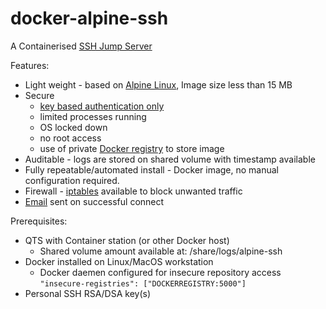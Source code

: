 # docker-alpine-ssh

A Containerised [SSH Jump Server](https://wiki.gentoo.org/wiki/SSH_jump_host)

Features:
* Light weight - based on [Alpine Linux](https://hub.docker.com/_/alpine), Image size less than 15 MB
* Secure
  * [key based authentication only](https://www.cyberciti.biz/faq/how-to-disable-ssh-password-login-on-linux/)
  * limited processes running
  * OS locked down
  * no root access
  * use of private [Docker registry](https://docs.docker.com/registry/) to store image
* Auditable - logs are stored on shared volume with timestamp available
* Fully repeatable/automated install - Docker image, no manual configuration required.
* Firewall - [iptables](https://en.wikipedia.org/wiki/Iptables) available to block unwanted traffic
* [Email](https://linux.die.net/man/5/ssmtp.conf) sent on successful connect

Prerequisites:
* QTS with Container station (or other Docker host)
  * Shared volume amount available at: /share/logs/alpine-ssh
* Docker installed on Linux/MacOS workstation
  * Docker daemen configured for insecure repository access `"insecure-registries": ["DOCKERREGISTRY:5000"]`
* Personal SSH RSA/DSA key(s)
 
